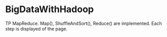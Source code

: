 # BigDataWithHadoop

TP MapReduce.
Map(), ShuffleAndSort(), Reduce() are implemented. Each step is displayed of the page.